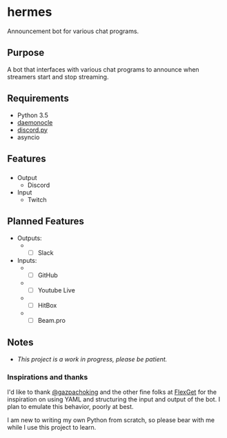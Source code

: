 # hermes
Announcement bot for various chat programs.

## Purpose
A bot that interfaces with various chat programs to announce when streamers start and stop streaming.

## Requirements
* Python 3.5
* [daemonocle](https://github.com/jnrbsn/daemonocle)
* [discord.py](https://github.com/Rapptz/discord.py)
* asyncio

## Features
###
* Output
  * Discord
* Input
  * Twitch

## Planned Features
* Outputs:
  * - [ ] Slack
* Inputs:
  * - [ ] GitHub
  * - [ ] Youtube Live
  * - [ ] HitBox
  * - [ ] Beam.pro

## Notes
* *This project is a work in progress, please be patient.*

### Inspirations and thanks
I'd like to thank [@gazpachoking](https://github.com/gazpachoking) and the other fine folks at [FlexGet](https://github.com/Flexget) for the inspiration on using YAML and structuring the input and output of the bot.  I plan to emulate this behavior, poorly at best.

I am new to writing my own Python from scratch, so please bear with me while I use this project to learn.
